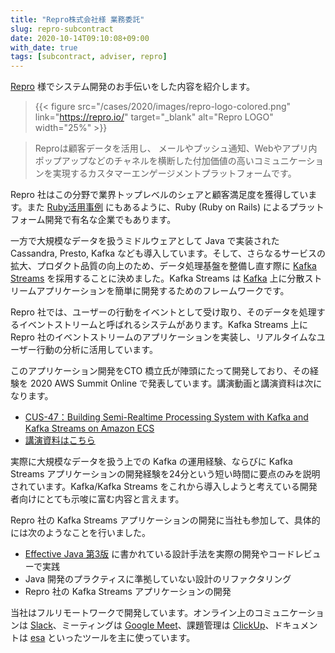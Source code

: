 ```yaml
---
title: "Repro株式会社様 業務委託"
slug: repro-subcontract
date: 2020-10-14T09:10:08+09:00
with_date: true
tags: [subcontract, adviser, repro]
---
```


[Repro](https://repro.io/) 様でシステム開発のお手伝いをした内容を紹介します。

> {{< figure src="/cases/2020/images/repro-logo-colored.png" link="https://repro.io/" target="_blank" alt="Repro LOGO" width="25%" >}}

> Reproは顧客データを活用し、 メールやプッシュ通知、Webやアプリ内ポップアップなどのチャネルを横断した付加価値の高いコミュニケーションを実現するカスタマーエンゲージメントプラットフォームです。

Repro 社はこの分野で業界トップレベルのシェアと顧客満足度を獲得しています。また [Ruby活用事例](https://www.ruby.or.jp/ja/showcase/case49.html) にもあるように、Ruby (Ruby on Rails) によるプラットフォーム開発で有名な企業でもあります。

一方で大規模なデータを扱うミドルウェアとして Java で実装された Cassandra, Presto, Kafka なども導入しています。そして、さらなるサービスの拡大、プロダクト品質の向上のため、データ処理基盤を整備し直す際に [Kafka Streams](https://kafka.apache.org/documentation/streams/) を採用することに決めました。Kafka Streams は [Kafka](https://kafka.apache.org/) 上に分散ストリームアプリケーションを簡単に開発するためのフレームワークです。

Repro 社では、ユーザーの行動をイベントとして受け取り、そのデータを処理するイベントストリームと呼ばれるシステムがあります。Kafka Streams 上に Repro 社のイベントストリームのアプリケーションを実装し、リアルタイムなユーザー行動の分析に活用しています。

このアプリケーション開発をCTO 橋立氏が陣頭にたって開発しており、その経験を 2020 AWS Summit Online で発表しています。講演動画と講演資料は次になります。

* [CUS-47：Building Semi-Realtime Processing System with Kafka and Kafka Streams on Amazon ECS](https://resources.awscloud.com/vidyard-all-players/cus-47-aws-summit-online-2020-repro-inc)
* [講演資料はこちら](https://pages.awscloud.com/rs/112-TZM-766/images/CUS-47_AWS_Summit_Online_2020_Repro-inc.pdf)

実際に大規模なデータを扱う上での Kafka の運用経験、ならびに Kafka Streams アプリケーションの開発経験を24分という短い時間に要点のみを説明されています。Kafka/Kafka Streams をこれから導入しようと考えている開発者向けにとても示唆に富む内容と言えます。

Repro 社の Kafka Streams アプリケーションの開発に当社も参加して、具体的には次のようなことを行いました。

* [Effective Java 第3版](https://www.maruzen-publishing.co.jp/item/?book_no=303054) に書かれている設計手法を実際の開発やコードレビューで実践
* Java 開発のプラクティスに準拠していない設計のリファクタリング
* Repro 社の Kafka Streams アプリケーションの開発

当社はフルリモートワークで開発しています。オンライン上のコミュニケーションは [Slack](https://slack.com/)、ミーティングは [Google Meet](https://workspace.google.com/products/meet/)、課題管理は [ClickUp](https://clickup.com/)、ドキュメントは [esa](https://esa.io/) といったツールを主に使っています。

